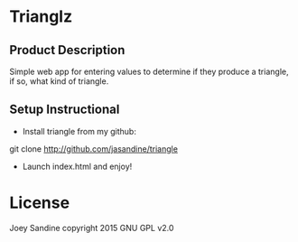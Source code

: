 Trianglz
============
Product Description
-------------------

Simple web app for entering values to determine if they produce a triangle, if so, what kind of triangle.


Setup Instructional
-------------------

- Install triangle from my github:

git clone http://github.com/jasandine/triangle

- Launch index.html and enjoy!


License
=======
Joey Sandine copyright 2015 GNU GPL v2.0